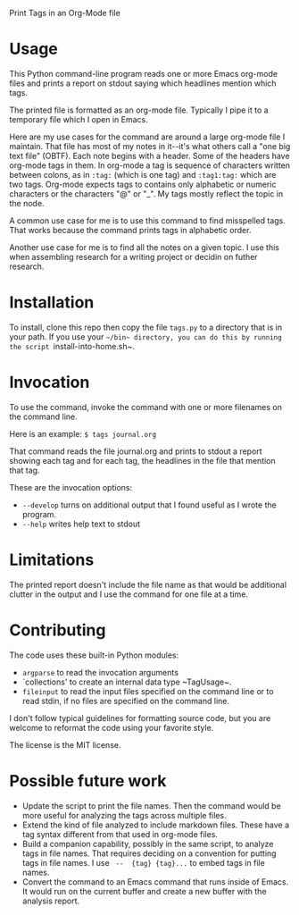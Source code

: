 Print Tags in an Org-Mode file
# Usage
This Python command-line program reads one or more Emacs org-mode files and prints a report on stdout saying which headlines mention which tags.

The printed file is formatted as an org-mode file. Typically I pipe it to a temporary file which I open in Emacs.

Here are my use cases for the command are around a large org-mode file I maintain. That file has most of my notes in it--it's what others call a "one big text file" (OBTF).
Each note begins with a header. Some of the headers have org-mode tags in them. In org-mode a tag is sequence of characters written between colons, as in `:tag:` (which is one tag) and `:tag1:tag:` which are two tags. Org-mode expects tags to contains only alphabetic or numeric characters or the characters "@" or "_". My tags mostly reflect the topic in the node.

A common use case for me is to use this command to find misspelled tags. That works because the command prints tags in alphabetic order.

Another use case for me is to find all the notes on a given topic. I use this when assembling research for a writing project or decidin on futher research.
# Installation

To install, clone this repo then copy the file `tags.py` to a directory that is in your path. If you use your `~/bin~ directory, you can do this by running the script `install-into-home.sh~.
# Invocation
To use the command, invoke the command with one or more filenames on the command line.

Here is an example: `$ tags journal.org`

That command reads the file journal.org and prints to stdout a report showing each tag and for each tag, the headlines in the file that mention that tag.

These are the invocation options:
- `--develop` turns on additional output that I found useful as I wrote the program.
- `--help` writes help text to stdout

# Limitations

The printed report doesn't include the file name as that would be additional clutter in the output and I use the command for one file at a time.

# Contributing
The code uses these built-in Python modules:
- `argparse` to read the invocation arguments
- `collections' to create an internal data type ~TagUsage~.
- `fileinput` to read the input files specified on the command line or to read stdin, if no files are specified on the command line.

I don't follow typical guidelines for formatting source code, but you are welcome to reformat the code using your favorite style.

The license is the MIT license.

# Possible future work

- Update the script to print the file names. Then the command would be more useful for analyzing the tags across multiple files.
- Extend the kind of file analyzed to include markdown files. These have a tag syntax different from that used in org-mode files.
- Build a companion capability, possibly in the same script, to analyze tags in file names. That requires deciding on a convention for putting tags in file names. I use ` --  {tag} {tag}...` to embed tags in file names.
- Convert the command to an Emacs command that runs inside of Emacs. It would run on the current buffer and create a new buffer with the analysis report.
